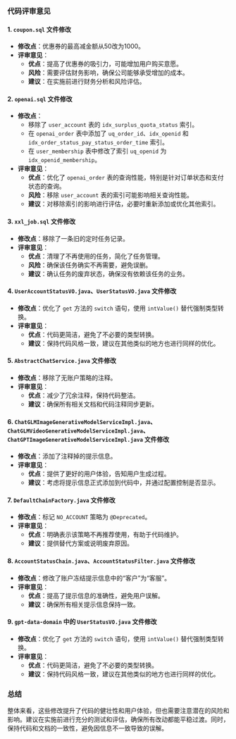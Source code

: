 ### 代码评审意见

#### 1. `coupon.sql` 文件修改
- **修改点**：优惠券的最高减金额从50改为1000。
- **评审意见**：
  - **优点**：提高了优惠券的吸引力，可能增加用户购买意愿。
  - **风险**：需要评估财务影响，确保公司能够承受增加的成本。
  - **建议**：在实施前进行财务分析和风险评估。

#### 2. `openai.sql` 文件修改
- **修改点**：
  - 移除了 `user_account` 表的 `idx_surplus_quota_status` 索引。
  - 在 `openai_order` 表中添加了 `uq_order_id`、`idx_openid` 和 `idx_order_status_pay_status_order_time` 索引。
  - 在 `user_membership` 表中修改了索引 `uq_openid` 为 `idx_openid_membership`。
- **评审意见**：
  - **优点**：优化了 `openai_order` 表的查询性能，特别是针对订单状态和支付状态的查询。
  - **风险**：移除 `user_account` 表的索引可能影响相关查询性能。
  - **建议**：对移除索引的影响进行评估，必要时重新添加或优化其他索引。

#### 3. `xxl_job.sql` 文件修改
- **修改点**：移除了一条旧的定时任务记录。
- **评审意见**：
  - **优点**：清理了不再使用的任务，简化了任务管理。
  - **风险**：确保该任务确实不再需要，避免误删。
  - **建议**：确认任务的废弃状态，确保没有依赖该任务的业务。

#### 4. `UserAccountStatusVO.java`、`UserStatusVO.java` 文件修改
- **修改点**：优化了 `get` 方法的 `switch` 语句，使用 `intValue()` 替代强制类型转换。
- **评审意见**：
  - **优点**：代码更简洁，避免了不必要的类型转换。
  - **建议**：保持代码风格一致，建议在其他类似的地方也进行同样的优化。

#### 5. `AbstractChatService.java` 文件修改
- **修改点**：移除了无账户策略的注释。
- **评审意见**：
  - **优点**：减少了冗余注释，保持代码整洁。
  - **建议**：确保所有相关文档和代码注释同步更新。

#### 6. `ChatGLMImageGenerativeModelServiceImpl.java`、`ChatGLMVideoGenerativeModelServiceImpl.java`、`ChatGPTImageGenerativeModelServiceImpl.java` 文件修改
- **修改点**：添加了注释掉的提示信息。
- **评审意见**：
  - **优点**：提供了更好的用户体验，告知用户生成过程。
  - **建议**：考虑将提示信息正式添加到代码中，并通过配置控制是否显示。

#### 7. `DefaultChainFactory.java` 文件修改
- **修改点**：标记 `NO_ACCOUNT` 策略为 `@Deprecated`。
- **评审意见**：
  - **优点**：明确表示该策略不再推荐使用，有助于代码维护。
  - **建议**：提供替代方案或说明废弃原因。

#### 8. `AccountStatusChain.java`、`AccountStatusFilter.java` 文件修改
- **修改点**：修改了账户冻结提示信息中的“客户”为“客服”。
- **评审意见**：
  - **优点**：提高了提示信息的准确性，避免用户误解。
  - **建议**：确保所有相关提示信息保持一致。

#### 9. `gpt-data-domain` 中的 `UserStatusVO.java` 文件修改
- **修改点**：优化了 `get` 方法的 `switch` 语句，使用 `intValue()` 替代强制类型转换。
- **评审意见**：
  - **优点**：代码更简洁，避免了不必要的类型转换。
  - **建议**：保持代码风格一致，建议在其他类似的地方也进行同样的优化。

### 总结
整体来看，这些修改提升了代码的健壮性和用户体验，但也需要注意潜在的风险和影响。建议在实施前进行充分的测试和评估，确保所有改动都能平稳过渡。同时，保持代码和文档的一致性，避免因信息不一致导致的误解。